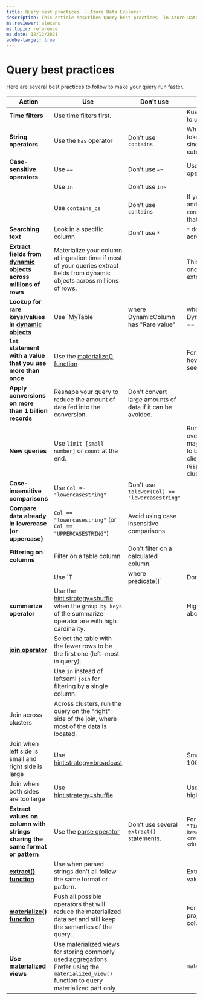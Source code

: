 ```yaml
---
title: Query best practices  - Azure Data Explorer
description: This article describes Query best practices  in Azure Data Explorer.
ms.reviewer: alexans
ms.topic: reference
ms.date: 12/12/2021
adobe-target: true
---
```

# Query best practices

Here are several best practices to follow to make your query run faster.

|Action  |Use  |Don't use  |Notes  |
|---------|---------|---------|---------|
| **Time filters** | Use time filters first. ||Kusto is highly optimized to use time filters.| 
|**String operators**      | Use the `has` operator     | Don't use `contains`     | When looking for full tokens, `has` works better, since it doesn't look for substrings.   |
|**Case-sensitive operators**     |  Use `==`       | Don't use  `=~`       |  Use case-sensitive operators when possible.       |
| | Use `in` | Don't use `in~`|
|  | Use `contains_cs`         | Don't use `contains`        | If you can use `has`/`has_cs` and not use `contains`/`contains_cs`, that's even better. |
| **Searching text**    |    Look in a specific column     |    Don't use  `*`    |   `*` does a full text search across all columns.    |
| **Extract fields from [dynamic objects](./scalar-data-types/dynamic.md) across millions of rows**    |  Materialize your column at ingestion time if most of your queries extract fields from dynamic objects across millions of rows.      |         | This way, you'll only pay once for column extraction.    |
| **Lookup for rare keys/values in [dynamic objects](./scalar-data-types/dynamic.md)**    |  Use `MyTable | where DynamicColumn has "Rare value" | where DynamicColumn.SomeKey == "Rare value"` | Don't use `MyTable | where DynamicColumn.SomeKey == "Rare value"` | This way, you filter out most records, and do JSON parsing only of the rest. |
| **`let` statement with a value that you use more than once** | Use the [materialize() function](./materializefunction.md) |  |   For more information on how to use `materialize()`, see [materialize()](materializefunction.md).|
| **Apply conversions on more than 1 billion records**| Reshape your query to reduce the amount of data fed into the conversion.| Don't convert large amounts of data if it can be avoided. | |
| **New queries** | Use `limit [small number]` or `count` at the end. | |     Running unbound queries over unknown data sets may yield GBs of results to be returned to the client, resulting in a slow response and a busy cluster.|
| **Case-insensitive comparisons** | Use `Col =~ "lowercasestring"` | Don't use `tolower(Col) == "lowercasestring"` |
| **Compare data already in lowercase (or uppercase)** | `Col == "lowercasestring"` (or `Col == "UPPERCASESTRING"`) | Avoid using case insensitive comparisons.||
| **Filtering on columns** |  Filter on a table column.|Don't filter on a calculated column. | |
| | Use `T | where predicate(<expression>)` | Don't use `T | extend _value = <expression> | where predicate(_value)` ||
| **summarize operator** |  Use the [hint.strategy=shuffle](./shufflequery.md) when the `group by keys` of the summarize operator are with high cardinality. | | High cardinality is ideally above 1 million.|
|**[join operator](./joinoperator.md)** | Select the table with the fewer rows to be the first one (left-most in query). ||
|| Use `in` instead of leftsemi `join` for filtering by a single column. ||
| Join across clusters |Across clusters, run the query on the "right" side of the join, where most of the data is located. ||
|Join when left side is small and right side is large | Use [hint.strategy=broadcast](./broadcastjoin.md) || Small refers to up to 100,000 records. |
|Join when both sides are too large | Use [hint.strategy=shuffle](./shufflequery.md) || Use when the join key has high cardinality.|
|**Extract values on column with strings sharing the same format or pattern**|  Use the [parse operator](./parseoperator.md) | Don't use several `extract()` statements.  | For example, values like `"Time = <time>, ResourceId = <resourceId>, Duration = <duration>, ...."`
|**[extract() function](./extractfunction.md)**| Use when parsed strings don't all follow the same format or pattern.| |Extract the required values by using a REGEX.|
| **[materialize() function](./materializefunction.md)** | Push all possible operators that will reduce the materialized data set and still keep the semantics of the query. | |For example, filters, or project only required columns.
| **Use materialized views** | Use [materialized views](../management/materialized-views/materialized-view-overview.md) for storing commonly used aggregations. Prefer using the `materialized_view()` function to query materialized part only | | `materialized_view('MV')` |


